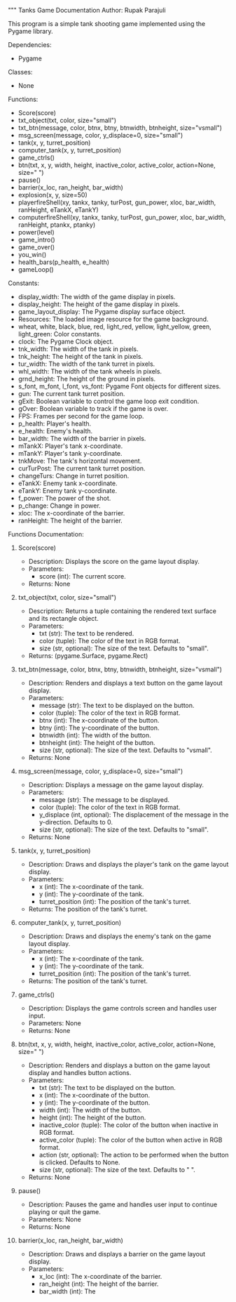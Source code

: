 """
Tanks Game Documentation
Author: Rupak Parajuli

This program is a simple tank shooting game implemented using the Pygame library.

Dependencies:
- Pygame

Classes:
- None

Functions:
- Score(score)
- txt_object(txt, color, size="small")
- txt_btn(message, color, btnx, btny, btnwidth, btnheight, size="vsmall")
- msg_screen(message, color, y_displace=0, size="small")
- tank(x, y, turret_position)
- computer_tank(x, y, turret_position)
- game_ctrls()
- btn(txt, x, y, width, height, inactive_color, active_color, action=None, size=" ")
- pause()
- barrier(x_loc, ran_height, bar_width)
- explosion(x, y, size=50)
- playerfireShell(xy, tankx, tanky, turPost, gun_power, xloc, bar_width, ranHeight, eTankX, eTankY)
- computerfireShell(xy, tankx, tanky, turPost, gun_power, xloc, bar_width, ranHeight, ptankx, ptanky)
- power(level)
- game_intro()
- game_over()
- you_win()
- health_bars(p_health, e_health)
- gameLoop()

Constants:
- display_width: The width of the game display in pixels.
- display_height: The height of the game display in pixels.
- game_layout_display: The Pygame display surface object.
- Resources: The loaded image resource for the game background.
- wheat, white, black, blue, red, light_red, yellow, light_yellow, green, light_green: Color constants.
- clock: The Pygame Clock object.
- tnk_width: The width of the tank in pixels.
- tnk_height: The height of the tank in pixels.
- tur_width: The width of the tank turret in pixels.
- whl_width: The width of the tank wheels in pixels.
- grnd_height: The height of the ground in pixels.
- s_font, m_font, l_font, vs_font: Pygame Font objects for different sizes.
- gun: The current tank turret position.
- gExit: Boolean variable to control the game loop exit condition.
- gOver: Boolean variable to track if the game is over.
- FPS: Frames per second for the game loop.
- p_health: Player's health.
- e_health: Enemy's health.
- bar_width: The width of the barrier in pixels.
- mTankX: Player's tank x-coordinate.
- mTankY: Player's tank y-coordinate.
- tnkMove: The tank's horizontal movement.
- curTurPost: The current tank turret position.
- changeTurs: Change in turret position.
- eTankX: Enemy tank x-coordinate.
- eTankY: Enemy tank y-coordinate.
- f_power: The power of the shot.
- p_change: Change in power.
- xloc: The x-coordinate of the barrier.
- ranHeight: The height of the barrier.

Functions Documentation:

1. Score(score)
    - Description: Displays the score on the game layout display.
    - Parameters:
        - score (int): The current score.
    - Returns: None

2. txt_object(txt, color, size="small")
    - Description: Returns a tuple containing the rendered text surface and its rectangle object.
    - Parameters:
        - txt (str): The text to be rendered.
        - color (tuple): The color of the text in RGB format.
        - size (str, optional): The size of the text. Defaults to "small".
    - Returns: (pygame.Surface, pygame.Rect)

3. txt_btn(message, color, btnx, btny, btnwidth, btnheight, size="vsmall")
    - Description: Renders and displays a text button on the game layout display.
    - Parameters:
        - message (str): The text to be displayed on the button.
        - color (tuple): The color of the text in RGB format.
        - btnx (int): The x-coordinate of the button.
        - btny (int): The y-coordinate of the button.
        - btnwidth (int): The width of the button.
        - btnheight (int): The height of the button.
        - size (str, optional): The size of the text. Defaults to "vsmall".
    - Returns: None

4. msg_screen(message, color, y_displace=0, size="small")
    - Description: Displays a message on the game layout display.
    - Parameters:
        - message (str): The message to be displayed.
        - color (tuple): The color of the text in RGB format.
        - y_displace (int, optional): The displacement of the message in the y-direction. Defaults to 0.
        - size (str, optional): The size of the text. Defaults to "small".
    - Returns: None

5. tank(x, y, turret_position)
    - Description: Draws and displays the player's tank on the game layout display.
    - Parameters:
        - x (int): The x-coordinate of the tank.
        - y (int): The y-coordinate of the tank.
        - turret_position (int): The position of the tank's turret.
    - Returns: The position of the tank's turret.

6. computer_tank(x, y, turret_position)
    - Description: Draws and displays the enemy's tank on the game layout display.
    - Parameters:
        - x (int): The x-coordinate of the tank.
        - y (int): The y-coordinate of the tank.
        - turret_position (int): The position of the tank's turret.
    - Returns: The position of the tank's turret.

7. game_ctrls()
    - Description: Displays the game controls screen and handles user input.
    - Parameters: None
    - Returns: None

8. btn(txt, x, y, width, height, inactive_color, active_color, action=None, size=" ")
    - Description: Renders and displays a button on the game layout display and handles button actions.
    - Parameters:
        - txt (str): The text to be displayed on the button.
        - x (int): The x-coordinate of the button.
        - y (int): The y-coordinate of the button.
        - width (int): The width of the button.
        - height (int): The height of the button.
        - inactive_color (tuple): The color of the button when inactive in RGB format.
        - active_color (tuple): The color of the button when active in RGB format.
        - action (str, optional): The action to be performed when the button is clicked. Defaults to None.
        - size (str, optional): The size of the text. Defaults to " ".
    - Returns: None

9. pause()
    - Description: Pauses the game and handles user input to continue playing or quit the game.
    - Parameters: None
    - Returns: None

10. barrier(x_loc, ran_height, bar_width)
    - Description: Draws and displays a barrier on the game layout display.
    - Parameters:
        - x_loc (int): The x-coordinate of the barrier.
        - ran_height (int): The height of the barrier.
        - bar_width (int): The

